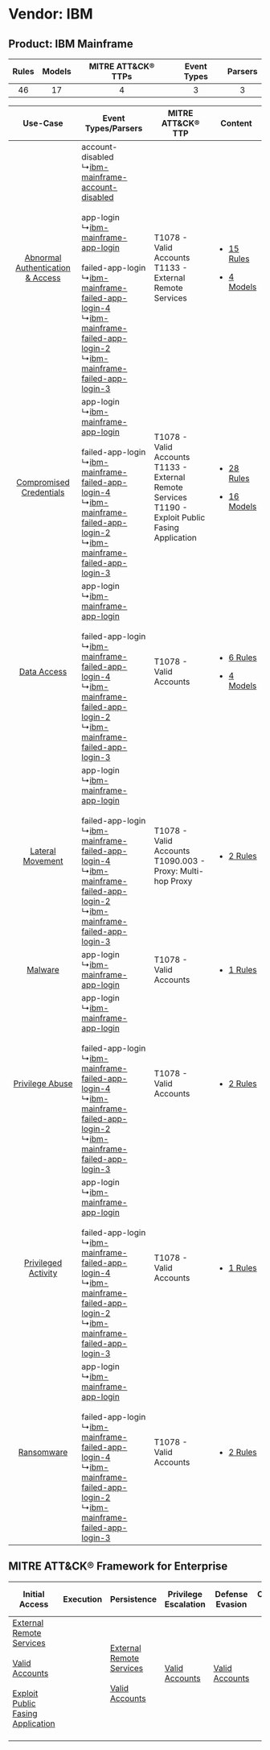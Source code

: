 Vendor: IBM
===========
Product: IBM Mainframe
----------------------
| Rules | Models | MITRE ATT&CK® TTPs | Event Types | Parsers |
|:-----:|:------:|:------------------:|:-----------:|:-------:|
|  46   |   17   |         4          |      3      |    3    |

|    Use-Case    | Event Types/Parsers    | MITRE ATT&CK® TTP    | Content    |
|:----:| ---- | ---- | ---- |
| [Abnormal Authentication & Access](../../../UseCases/uc_abnormal_authentication_&_access.md) |  account-disabled<br> ↳[ibm-mainframe-account-disabled](Ps/pC_ibmmainframeaccountdisabled.md)<br><br> app-login<br> ↳[ibm-mainframe-app-login](Ps/pC_ibmmainframeapplogin.md)<br><br> failed-app-login<br> ↳[ibm-mainframe-failed-app-login-4](Ps/pC_ibmmainframefailedapplogin4.md)<br> ↳[ibm-mainframe-failed-app-login-2](Ps/pC_ibmmainframefailedapplogin2.md)<br> ↳[ibm-mainframe-failed-app-login-3](Ps/pC_ibmmainframefailedapplogin3.md)<br> | T1078 - Valid Accounts<br>T1133 - External Remote Services<br>    | [<ul><li>15 Rules</li></ul><ul><li>4 Models</li></ul>](RM/r_m_ibm_ibm_mainframe_Abnormal_Authentication_&_Access.md) |
|          [Compromised Credentials](../../../UseCases/uc_compromised_credentials.md)          |  app-login<br> ↳[ibm-mainframe-app-login](Ps/pC_ibmmainframeapplogin.md)<br><br> failed-app-login<br> ↳[ibm-mainframe-failed-app-login-4](Ps/pC_ibmmainframefailedapplogin4.md)<br> ↳[ibm-mainframe-failed-app-login-2](Ps/pC_ibmmainframefailedapplogin2.md)<br> ↳[ibm-mainframe-failed-app-login-3](Ps/pC_ibmmainframefailedapplogin3.md)<br>    | T1078 - Valid Accounts<br>T1133 - External Remote Services<br>T1190 - Exploit Public Fasing Application<br> | [<ul><li>28 Rules</li></ul><ul><li>16 Models</li></ul>](RM/r_m_ibm_ibm_mainframe_Compromised_Credentials.md)         |
|    [Data Access](../../../UseCases/uc_data_access.md)    |  app-login<br> ↳[ibm-mainframe-app-login](Ps/pC_ibmmainframeapplogin.md)<br><br> failed-app-login<br> ↳[ibm-mainframe-failed-app-login-4](Ps/pC_ibmmainframefailedapplogin4.md)<br> ↳[ibm-mainframe-failed-app-login-2](Ps/pC_ibmmainframefailedapplogin2.md)<br> ↳[ibm-mainframe-failed-app-login-3](Ps/pC_ibmmainframefailedapplogin3.md)<br>    | T1078 - Valid Accounts<br>    | [<ul><li>6 Rules</li></ul><ul><li>4 Models</li></ul>](RM/r_m_ibm_ibm_mainframe_Data_Access.md)    |
|    [Lateral Movement](../../../UseCases/uc_lateral_movement.md)    |  app-login<br> ↳[ibm-mainframe-app-login](Ps/pC_ibmmainframeapplogin.md)<br><br> failed-app-login<br> ↳[ibm-mainframe-failed-app-login-4](Ps/pC_ibmmainframefailedapplogin4.md)<br> ↳[ibm-mainframe-failed-app-login-2](Ps/pC_ibmmainframefailedapplogin2.md)<br> ↳[ibm-mainframe-failed-app-login-3](Ps/pC_ibmmainframefailedapplogin3.md)<br>    | T1078 - Valid Accounts<br>T1090.003 - Proxy: Multi-hop Proxy<br>    | [<ul><li>2 Rules</li></ul>](RM/r_m_ibm_ibm_mainframe_Lateral_Movement.md)    |
|    [Malware](../../../UseCases/uc_malware.md)    |  app-login<br> ↳[ibm-mainframe-app-login](Ps/pC_ibmmainframeapplogin.md)<br>    | T1078 - Valid Accounts<br>    | [<ul><li>1 Rules</li></ul>](RM/r_m_ibm_ibm_mainframe_Malware.md)    |
|    [Privilege Abuse](../../../UseCases/uc_privilege_abuse.md)    |  app-login<br> ↳[ibm-mainframe-app-login](Ps/pC_ibmmainframeapplogin.md)<br><br> failed-app-login<br> ↳[ibm-mainframe-failed-app-login-4](Ps/pC_ibmmainframefailedapplogin4.md)<br> ↳[ibm-mainframe-failed-app-login-2](Ps/pC_ibmmainframefailedapplogin2.md)<br> ↳[ibm-mainframe-failed-app-login-3](Ps/pC_ibmmainframefailedapplogin3.md)<br>    | T1078 - Valid Accounts<br>    | [<ul><li>2 Rules</li></ul>](RM/r_m_ibm_ibm_mainframe_Privilege_Abuse.md)    |
|    [Privileged Activity](../../../UseCases/uc_privileged_activity.md)    |  app-login<br> ↳[ibm-mainframe-app-login](Ps/pC_ibmmainframeapplogin.md)<br><br> failed-app-login<br> ↳[ibm-mainframe-failed-app-login-4](Ps/pC_ibmmainframefailedapplogin4.md)<br> ↳[ibm-mainframe-failed-app-login-2](Ps/pC_ibmmainframefailedapplogin2.md)<br> ↳[ibm-mainframe-failed-app-login-3](Ps/pC_ibmmainframefailedapplogin3.md)<br>    | T1078 - Valid Accounts<br>    | [<ul><li>1 Rules</li></ul>](RM/r_m_ibm_ibm_mainframe_Privileged_Activity.md)    |
|    [Ransomware](../../../UseCases/uc_ransomware.md)    |  app-login<br> ↳[ibm-mainframe-app-login](Ps/pC_ibmmainframeapplogin.md)<br><br> failed-app-login<br> ↳[ibm-mainframe-failed-app-login-4](Ps/pC_ibmmainframefailedapplogin4.md)<br> ↳[ibm-mainframe-failed-app-login-2](Ps/pC_ibmmainframefailedapplogin2.md)<br> ↳[ibm-mainframe-failed-app-login-3](Ps/pC_ibmmainframefailedapplogin3.md)<br>    | T1078 - Valid Accounts<br>    | [<ul><li>2 Rules</li></ul>](RM/r_m_ibm_ibm_mainframe_Ransomware.md)    |

MITRE ATT&CK® Framework for Enterprise
--------------------------------------
| Initial Access                                                                                                                                                                                                                         | Execution | Persistence                                                                                                                                      | Privilege Escalation                                                | Defense Evasion                                                     | Credential Access | Discovery | Lateral Movement | Collection | Command and Control                                                                                                                       | Exfiltration | Impact |
| -------------------------------------------------------------------------------------------------------------------------------------------------------------------------------------------------------------------------------------- | --------- | ------------------------------------------------------------------------------------------------------------------------------------------------ | ------------------------------------------------------------------- | ------------------------------------------------------------------- | ----------------- | --------- | ---------------- | ---------- | ----------------------------------------------------------------------------------------------------------------------------------------- | ------------ | ------ |
| [External Remote Services](https://attack.mitre.org/techniques/T1133)<br><br>[Valid Accounts](https://attack.mitre.org/techniques/T1078)<br><br>[Exploit Public Fasing Application](https://attack.mitre.org/techniques/T1190)<br><br> |           | [External Remote Services](https://attack.mitre.org/techniques/T1133)<br><br>[Valid Accounts](https://attack.mitre.org/techniques/T1078)<br><br> | [Valid Accounts](https://attack.mitre.org/techniques/T1078)<br><br> | [Valid Accounts](https://attack.mitre.org/techniques/T1078)<br><br> |                   |           |                  |            | [Proxy: Multi-hop Proxy](https://attack.mitre.org/techniques/T1090/003)<br><br>[Proxy](https://attack.mitre.org/techniques/T1090)<br><br> |              |        |